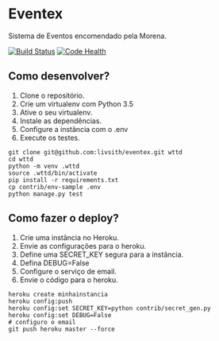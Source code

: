 # Eventex

Sistema de Eventos encomendado pela Morena.

[![Build Status](https://travis-ci.org/LivSith/Eventex.svg?branch=master)](https://travis-ci.org/LivSith/Eventex)
[![Code Health](https://landscape.io/github/LivSith/Eventex/master/landscape.svg?style=flat)](https://landscape.io/github/LivSith/Eventex/master)

## Como desenvolver?

1. Clone o repositório.
2. Crie um virtualenv com Python 3.5
3. Ative o seu virtualenv.
4. Instale as dependências.
5. Configure a instância com o .env
6. Execute os testes.

```console
git clone git@github.com:livsith/eventex.git wttd
cd wttd
python -m venv .wttd
source .wttd/bin/activate
pip install -r requirements.txt
cp contrib/env-sample .env
python manage.py test
```

## Como fazer o deploy?

1. Crie uma instância no Heroku.
2. Envie as configurações para o heroku.
3. Define uma SECRET_KEY segura para a instância.
4. Defina DEBUG=False
5. Configure o serviço de email.
6. Envie o código para o heroku.

```console
heroku create minhainstancia
heroku config:push
heroku config:set SECRET_KEY=python contrib/secret_gen.py
heroku config:set DEBUG=False
# configuro o email
git push heroku master --force
```